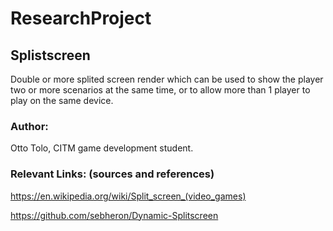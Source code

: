 # ResearchProject

## Splistscreen
 
 Double or more splited screen render which can be used to show the player two or more scenarios at the same time,
 or to allow more than 1 player to play on the same device.
 
 ### Author:
 Otto Tolo, CITM game development student.
 
 ### Relevant Links: (sources and references)
 
 https://en.wikipedia.org/wiki/Split_screen_(video_games)
 
 https://github.com/sebheron/Dynamic-Splitscreen
 
